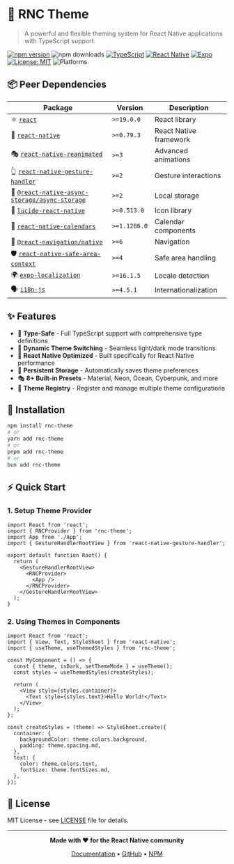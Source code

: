 # 🎨 RNC Theme

> A powerful and flexible theming system for React Native applications with TypeScript support.

[![npm version](https://badge.fury.io/js/rnc-theme.svg)](https://badge.fury.io/js/rnc-theme)
![npm downloads](https://img.shields.io/npm/dt/rnc-theme)
[![TypeScript](https://img.shields.io/badge/TypeScript-Ready-blue.svg)](https://www.typescriptlang.org/)
[![React Native](https://img.shields.io/badge/React%20Native-Optimized-61DAFB.svg)](https://reactnative.dev/)
[![Expo](https://img.shields.io/badge/Expo-Compatible-000020.svg)](https://expo.dev/)
[![License: MIT](https://img.shields.io/badge/License-MIT-yellow.svg)](https://opensource.org/licenses/MIT)
![Platforms](https://img.shields.io/badge/platforms-android%20%7C%20ios-lightgrey.svg)

## 📦 Peer Dependencies

| Package | Version | Description |
|---------|---------|-------------|
| ⚛️ [`react`](https://www.npmjs.com/package/react) | `>=19.0.0` | React library |
| 📱 [`react-native`](https://www.npmjs.com/package/react-native) | `>=0.79.3` | React Native framework |
| 🎭 [`react-native-reanimated`](https://www.npmjs.com/package/react-native-reanimated) | `>=3` | Advanced animations |
| 👆 [`react-native-gesture-handler`](https://www.npmjs.com/package/react-native-gesture-handler) | `>=2` | Gesture interactions |
| 💾 [`@react-native-async-storage/async-storage`](https://www.npmjs.com/package/@react-native-async-storage/async-storage) | `>=2` | Local storage |
| 🎨 [`lucide-react-native`](https://www.npmjs.com/package/lucide-react-native) | `>=0.513.0` | Icon library |
| 📅 [`react-native-calendars`](https://www.npmjs.com/package/react-native-calendars) | `>=1.1286.0` | Calendar components |
| 🧭 [`@react-navigation/native`](https://www.npmjs.com/package/@react-navigation/native) | `>=6` | Navigation |
| 🛡️ [`react-native-safe-area-context`](https://www.npmjs.com/package/react-native-safe-area-context) | `>=4` | Safe area handling |
| 🌍 [`expo-localization`](https://www.npmjs.com/package/expo-localization) | `>=16.1.5` | Locale detection |
| 🗣️ [`i18n-js`](https://www.npmjs.com/package/i18n-js) | `>=4.5.1` | Internationalization |

## ✨ Features

- 🎯 **Type-Safe** - Full TypeScript support with comprehensive type definitions
- 🎨 **Dynamic Theme Switching** - Seamless light/dark mode transitions
- 📱 **React Native Optimized** - Built specifically for React Native performance
- 💾 **Persistent Storage** - Automatically saves theme preferences
- 🎭 **8+ Built-in Presets** - Material, Neon, Ocean, Cyberpunk, and more
- 🔄 **Theme Registry** - Register and manage multiple theme configurations

## 🚀 Installation

```bash
npm install rnc-theme
# or
yarn add rnc-theme
# or
pnpm add rnc-theme
# or
bun add rnc-theme
```

## ⚡ Quick Start

### 1. Setup Theme Provider

```tsx
import React from 'react';
import { RNCProvider } from 'rnc-theme';
import App from './App';
import { GestureHandlerRootView } from 'react-native-gesture-handler';

export default function Root() {
  return (
    <GestureHandlerRootView>
      <RNCProvider>
        <App />
      </RNCProvider>
    </GestureHandlerRootView>
  );
}
```

### 2. Using Themes in Components

```tsx
import React from 'react';
import { View, Text, StyleSheet } from 'react-native';
import { useTheme, useThemedStyles } from 'rnc-theme';

const MyComponent = () => {
  const { theme, isDark, setThemeMode } = useTheme();
  const styles = useThemedStyles(createStyles);

  return (
    <View style={styles.container}>
      <Text style={styles.text}>Hello World!</Text>
    </View>
  );
};

const createStyles = (theme) => StyleSheet.create({
  container: {
    backgroundColor: theme.colors.background,
    padding: theme.spacing.md,
  },
  text: {
    color: theme.colors.text,
    fontSize: theme.fontSizes.md,
  },
});
```

## 📄 License

MIT License - see [LICENSE](LICENSE) file for details.

---

<div align="center">

**Made with ❤️ for the React Native community**

[Documentation](https://rnc.masum.cloud) • [GitHub](https://github.com/masumrpg/react-native-components) • [NPM](https://www.npmjs.com/package/rnc-theme)

</div>